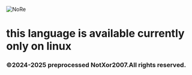 ![NoRe](https://github.com/user-attachments/assets/3027dc76-7c5f-48b2-a0a8-dc3e6b0ed006)
# this language is available currently only on linux
### ©2024-2025 preprocessed NotXor2007.All rights reserved.
